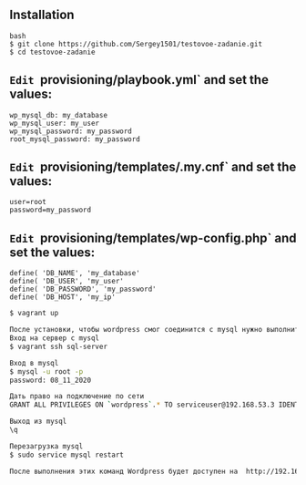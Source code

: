 ## Installation

```
bash
$ git clone https://github.com/Sergey1501/testovoe-zadanie.git
$ cd testovoe-zadanie

```

## `Edit `provisioning/playbook.yml` and set the values:

```
wp_mysql_db: my_database
wp_mysql_user: my_user
wp_mysql_password: my_password
root_mysql_password: my_password
```

## `Edit `provisioning/templates/.my.cnf` and set the values:

```
user=root
password=my_password
```
## `Edit `provisioning/templates/wp-config.php` and set the values:
```
define( 'DB_NAME', 'my_database'
define( 'DB_USER', 'my_user'
define( 'DB_PASSWORD', 'my_password'
define( 'DB_HOST', 'my_ip'
```


```bash
$ vagrant up

После установки, чтобы wordpress смог соединится с mysql нужно выполнить команды:
Вход на сервер с mysql
$ vagrant ssh sql-server

Вход в mysql
$ mysql -u root -p
password: 08_11_2020

Дать право на подключение по сети
GRANT ALL PRIVILEGES ON `wordpress`.* TO serviceuser@192.168.53.3 IDENTIFIED BY '06_11_2020';

Выход из mysql
\q

Перезагрузка mysql
$ sudo service mysql restart

После выполнения этих команд Wordpress будет доступен на  http://192.168.53.3:8080

```





